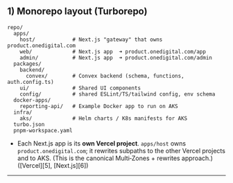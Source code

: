## 1) Monorepo layout (Turborepo)

```
repo/
  apps/
    host/            # Next.js "gateway" that owns product.onedigital.com
    web/             # Next.js app  ➜ product.onedigital.com/app
    admin/           # Next.js app  ➜ product.onedigital.com/admin
  packages/
    backend/
      convex/        # Convex backend (schema, functions, auth.config.ts)
    ui/              # Shared UI components
    config/          # shared ESLint/TS/tailwind config, env schema
  docker-apps/
    reporting-api/   # Example Docker app to run on AKS
  infra/
    aks/             # Helm charts / K8s manifests for AKS
  turbo.json
  pnpm-workspace.yaml
```

* Each Next.js app is its **own Vercel project**. `apps/host` owns `product.onedigital.com`; it rewrites subpaths to the other Vercel projects and to AKS. (This is the canonical Multi‑Zones + rewrites approach.) ([Vercel][5], [Next.js][6])

---

